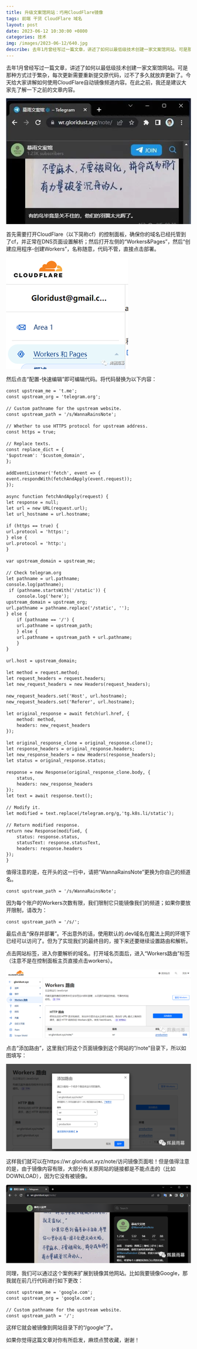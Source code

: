 ```yaml
---
title: 升级文案馆网站：巧用CloudFlare镜像
tags: 前端 干货 CloudFlare 域名
layout: post
date: 2023-06-12 10:30:00 +0800
categories: 技术
img: /images/2023-06-12/640.jpg
describe: 去年1月曾经写过一篇文章，讲述了如何以最低级技术创建一家文案馆网站​。可是那种方式过于繁杂，每次更新需要重新提交原代码，过不了多久就放弃​更新了。今天给大家讲解如何使用CloudFlare自动镜像​频道内容。
---
```


去年1月曾经写过一篇文章，讲述了如何以最低级技术创建一家文案馆网站。可是那种方式过于繁杂，每次更新需要重新提交原代码，过不了多久就放弃更新了。今天给大家讲解如何使用CloudFlare自动镜像频道内容。在此之前，我还是建议大家先了解一下之前的文章内容。

![](/images/2023-06-12/640.jpg)

首先需要打开CloudFlare（以下简称cf）的控制面板，确保你的域名已经托管到了cf，并正常在DNS页面设置解析；然后打开左侧的“Workers&Pages”，然后“创建应用程序-创建Workers”，名称随意，代码不管，直接点击部署。

![](/images/2023-06-12/640.png)

然后点击“配置-快速编辑”即可编辑代码。将代码替换为以下内容：

    const upstream_me = 't.me';
    const upstream_org = 'telegram.org';

    // Custom pathname for the upstream website.
    const upstream_path = '/s/WannaRainsNote';

    // Whether to use HTTPS protocol for upstream address.
    const https = true;

    // Replace texts.
    const replace_dict = {
    '$upstream': '$custom_domain',
    };

    addEventListener('fetch', event => {
    event.respondWith(fetchAndApply(event.request));
    });

    async function fetchAndApply(request) {
    let response = null;
    let url = new URL(request.url);
    let url_hostname = url.hostname;

    if (https == true) {
    url.protocol = 'https:';
    } else {
    url.protocol = 'http:';
    }

    var upstream_domain = upstream_me;

    // Check telegram.org
    let pathname = url.pathname;
    console.log(pathname);
     if (pathname.startsWith('/static')) {
        console.log('here');
    upstream_domain = upstream_org;
    url.pathname = pathname.replace('/static', '');
    } else {
        if (pathname == '/') {
        url.pathname = upstream_path;
        } else {
        url.pathname = upstream_path + url.pathname;
        }
    }

    url.host = upstream_domain;

    let method = request.method;
    let request_headers = request.headers;
    let new_request_headers = new Headers(request_headers);

    new_request_headers.set('Host', url.hostname);
    new_request_headers.set('Referer', url.hostname);

    let original_response = await fetch(url.href, {
        method: method,
        headers: new_request_headers
    });

    let original_response_clone = original_response.clone();
    let response_headers = original_response.headers;
    let new_response_headers = new Headers(response_headers);
    let status = original_response.status;

    response = new Response(original_response_clone.body, {
        status,
        headers: new_response_headers
    });
    let text = await response.text();

    // Modify it.
    let modified = text.replace(/telegram.org/g,'tg.k8s.li/static');

    // Return modified response.
    return new Response(modified, {
        status: response.status,
        statusText: response.statusText,
        headers: response.headers
    });
    }
值得注意的是，在开头的这一行中，请把“WannaRainsNote”更换为你自己的频道名。

    const upstream_path = '/s/WannaRainsNote';
因为每个账户的Workers次数有限，我们限制它只能镜像我们的频道；如果你要放开限制，请改为：

    const upstream_path = '/s/';
最后点击“保存并部署”。不出意外的话，使用默认的.dev域名在魔法上网的环境下已经可以访问了。但为了实现我们的最终目的，接下来还要继续设置路由和解析。

点击网站标签，进入你要解析的域名。打开域名页面后，进入“Workers路由”标签（注意不是在控制面板主页直接点击workers）。

![](/images/2023-06-12/640%20(1).png)

点击“添加路由”，这里我们将这个页面镜像到这个网站的“/note”目录下，所以如图填写：

![](/images/2023-06-12/640%20(2).png)

这样我们就可以在https://wr.gloridust.xyz/note/访问镜像页面啦！但是值得注意的是，由于镜像内容有限，大部分有关原网站的链接都是不能点击的（比如DOWNLOAD），因为它没有被镜像。

![](/images/2023-06-12/640%20(3).png)

同理，我们可以通过这个案例来扩展到镜像其他网站。比如我要镜像Google，那我就在前几行代码进行如下更改：

    const upstream_me = 'google.com';
    const upstream_org = 'google.com';

    // Custom pathname for the upstream website.
    const upstream_path = '/';
这样它就会被镜像到网站目录下的“/google”了。

如果你觉得这篇文章对你有所启发，麻烦点赞收藏，谢谢！